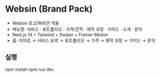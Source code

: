 # Websin (Brand Pack)
- Websin 로고/파비콘 적용
- 메뉴명: 서비스 · 포트폴리오 · 가격/견적 · 제작 과정 · 가이드 · 소개 · 문의
- Next.js 14 + Tailwind + Swiper + Framer Motion
- 홈: 히어로 → 서비스 요약 → 포트폴리오 → 가격 → 제작 과정 → 가이드 → 문의
## 실행
npm install
npm run dev
